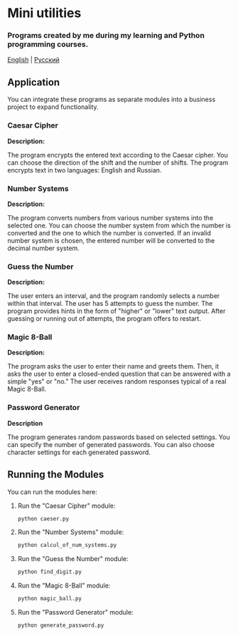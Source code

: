 # Mini utilities

### Programs created by me during my learning and Python programming courses. 

[English](README.md) | [Русский](README-ru.md)


## Application

You can integrate these programs as separate modules into a business project to expand functionality.

### Caesar Cipher

**Description:**

The program encrypts the entered text according to the Caesar cipher. You can choose the direction of the shift and the number of shifts.
The program encrypts text in two languages: English and Russian.

### Number Systems

**Description:**

The program converts numbers from various number systems into the selected one.
You can choose the number system from which the number is converted and the one to which the number is converted.
If an invalid number system is chosen, the entered number will be converted to the decimal number system.

### Guess the Number

**Description:**

The user enters an interval, and the program randomly selects a number within that interval.
The user has 5 attempts to guess the number. The program provides hints in the form of "higher" or "lower" text output.
After guessing or running out of attempts, the program offers to restart.

### Magic 8-Ball

**Description:**

The program asks the user to enter their name and greets them.
Then, it asks the user to enter a closed-ended question that can be answered with a simple "yes" or "no."
The user receives random responses typical of a real Magic 8-Ball.

### Password Generator

**Description**

The program generates random passwords based on selected settings. You can specify the number of generated passwords.
You can also choose character settings for each generated password.

## Running the Modules

You can run the modules here:

1. Run the "Caesar Cipher" module:
    ```bash
    python caeser.py
   
2. Run the "Number Systems" module:
    ```bash
    python calcul_of_num_systems.py
   
3. Run the "Guess the Number" module:
    ```bash
    python find_digit.py
   
4. Run the "Magic 8-Ball" module:
    ```bash
    python magic_ball.py
   
5. Run the "Password Generator" module:
    ```bash
    python generate_password.py